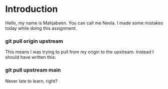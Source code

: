 # Introduction
Hello, my name is Mahjabeen. You can call me Neela.
I made some mistakes today while doing this assignment.

### git pull origin upstream

This means I was trying to pull from my origin to the upstream.
Instead I should have written this:

 ### git pull upstream main

 Never late to learn, right?